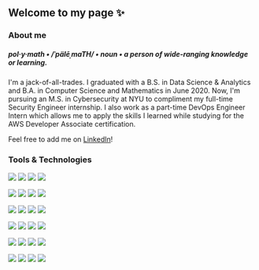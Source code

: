 ## Welcome to my page ✨

### About me
##### pol·y·math • /ˈpälēˌmaTH/ • noun • a person of wide-ranging knowledge or learning.

I'm a jack-of-all-trades. I graduated with a B.S. in Data Science & Analytics and B.A. in Computer Science and Mathematics in June 2020. Now, I'm pursuing an M.S. in Cybersecurity at NYU to compliment my full-time Security Engineer internship. I also work as a part-time DevOps Engineer Intern which allows me to apply the skills I learned while studying for the AWS Developer Associate certification.

Feel free to add me on [LinkedIn](https://www.linkedin.com/in/amaquiling/)!

### Tools & Technologies
![](https://img.shields.io/badge/Python-informational?style=flat&logo=Python&logoColor=white&color=3776AB)
![](https://img.shields.io/badge/Node.js-informational?style=flat&logo=Node.js&logoColor=white&color=3776AB)
![](https://img.shields.io/badge/Typescript-informational?style=flat&logo=Typescript&logoColor=white&color=3776AB)
![](https://img.shields.io/badge/Javascript-informational?style=flat&logo=Javascript&logoColor=white&color=3776AB)

![](https://img.shields.io/badge/PostgreSQL-informational?style=flat&logo=PostgreSQL&logoColor=white&color=47A248)
![](https://img.shields.io/badge/MySQL-informational?style=flat&logo=MySQL&logoColor=white&color=47A248)
![](https://img.shields.io/badge/MongoDB-informational?style=flat&logo=MongoDB&logoColor=white&color=47A248)
![](https://img.shields.io/badge/DynamoDB-informational?style=flat&logo=Amazon-AWS&logoColor=white&color=47A248)

![](https://img.shields.io/badge/Git-informational?style=flat&logo=Git&logoColor=white&color=F7B500)
![](https://img.shields.io/badge/VSCode-informational?style=flat&logo=visual-studio-code&logoColor=white&color=F7B500)
![](https://img.shields.io/badge/Postman-informational?style=flat&logo=Postman&logoColor=white&color=F7B500)
![](https://img.shields.io/badge/Jupyter-informational?style=flat&logo=Jupyter&logoColor=white&color=F7B500)

![](https://img.shields.io/badge/Express-informational?style=flat&logo=Express&logoColor=white&color=F79025)
![](https://img.shields.io/badge/React-informational?style=flat&logo=React&logoColor=white&color=F79025)
![](https://img.shields.io/badge/pandas-informational?style=flat&logo=pandas&logoColor=white&color=F79025)
![](https://img.shields.io/badge/scikit--learn-informational?style=flat&logo=scikit-learn&logoColor=white&color=F79025)

![](https://img.shields.io/badge/Docker-informational?style=flat&logo=Docker&logoColor=white&color=E44332)
![](https://img.shields.io/badge/Jenkins-informational?style=flat&logo=Jenkins&logoColor=white&color=E44332)
![](https://img.shields.io/badge/AWS-informational?style=flat&logo=Amazon-AWS&logoColor=white&color=E44332)
![](https://img.shields.io/badge/VMWare-informational?style=flat&logo=VMWare&logoColor=white&color=E44332)

![](https://img.shields.io/badge/Ubuntu-informational?style=flat&logo=Ubuntu&logoColor=white&color=7D4698)
![](https://img.shields.io/badge/Kali_Linux-informational?style=flat&logo=Kali-Linux&logoColor=white&color=7D4698)
![](https://img.shields.io/badge/macOS-informational?style=flat&logo=Apple&logoColor=white&color=7D4698)
![](https://img.shields.io/badge/Windows-informational?style=flat&logo=Windows&logoColor=white&color=7D4698)



<!--
**alymaquiling/alymaquiling** is a ✨ _special_ ✨ repository because its `README.md` (this file) appears on your GitHub profile.

Here are some ideas to get you started:

- 🔭 I’m currently working on ...
- 🌱 I’m currently learning ...
- 👯 I’m looking to collaborate on ...
- 🤔 I’m looking for help with ...
- 💬 Ask me about ...
- 📫 How to reach me: ...
- 😄 Pronouns: ...
- ⚡ Fun fact: ...
-->
